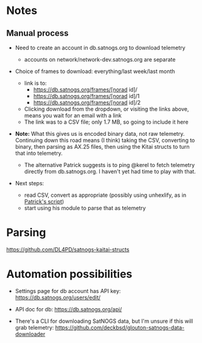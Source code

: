 # Notes

## Manual process

- Need to create an account in db.satnogs.org to download telemetry
  - accounts on network/network-dev.satnogs.org are separate

- Choice of frames to download: everything/last week/last month
  - link is to:
      - https://db.satnogs.org/frames/[norad id]/
      - https://db.satnogs.org/frames/[norad id]/1
      - https://db.satnogs.org/frames/[norad id]/2
  - Clicking download from the dropdown, or visiting the links above,
    means you wait for an email with a link
  - The link was to a CSV file; only 1.7 MB, so going to include it here

- **Note:** What this gives us is encoded binary data, not raw
  telemetry.  Continuing down this road means (I think) taking the
  CSV, converting to binary, then parsing as AX.25 files, then using
  the Kitai structs to turn that into telemetry.

    - The alternative Patrick suggests is to ping @kerel to fetch
      telemetry directly from db.satnogs.org.  I haven't yet had time
      to play with that.

- Next steps:
  - read CSV, convert as appropriate (possibly using unhexlify, as in
    [Patrick's
    script](https://github.com/DL4PD/satnogs-kaitai-structs/blob/master/elfin_pp.py#L39))
  - start using his module to parse that as telemetry

# Parsing

https://github.com/DL4PD/satnogs-kaitai-structs

# Automation possibilities

- Settings page for db account has API key: https://db.satnogs.org/users/edit/

- API doc for db: https://db.satnogs.org/api/

- There's a CLI for downloading SatNOGS data, but I'm unsure if this
  will grab telemetry: https://github.com/deckbsd/glouton-satnogs-data-downloader
